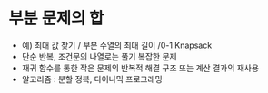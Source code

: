 # 부분 문제의 합
- 예) 최대 값 찾기 / 부분 수열의 최대 길이 /0-1 Knapsack
- 단순 반복, 조건문의 나열로는 풀기 복잡한 문제
- 재귀 함수를 통한 작은 문제의 반복적 해결 구조 또는 계산 결과의 재사용
- 알고리즘 : 분할 정복, 다이나믹 프로그래밍